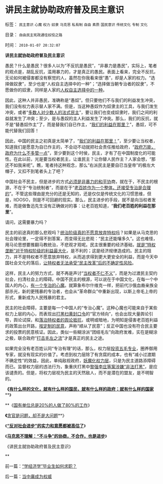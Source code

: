 # 讲民主就协助政府普及民主意识

标签： `民主意识` `心魔` `权力` `奴隶` `马克思` `私有制` `自由` `素质` `国民意识` `传统文化` `专制` `文化` 

目录： `自由民主宪政通往奴役之路`

时间： `2010-01-07 20:32:07`

**讲民主就协助政府普及民主意识**

愚民？什么是愚民？很多人以为“不反抗是愚民”，“非暴力是愚民”，实际上，笔者的观点是，胡乱反抗，滥用暴力的，才是真正的愚民。表面上看来，完全不反抗，无论如何被侵害都没有察觉的人，虽然在你我看来很“愚”，却是人家的权力。“选择做奴隶”，至少也是“人权自主选择中的一种”；“选择做当朝专治者的奴隶”，不愿做你的奴隶，同样是人家的[人权自主选择中的一种](http://darthvad.blog.sohu.com/132102970.html)。

因此，这种人并非愚民，准确称是“愚奴”。但只要他们不与我们的利益发生冲突，我们没有权力表示替人家不满。但是，当这种愚奴作为奴隶主的工具，与我们发生冲突，或者“[多数人对少数人的法式民主](../../../2008/10/6/俄国多数人对少数人暴政不是民主.md)”，要让我们也变成奴隶时，我们之间的利益就发生了冲突；至少，是与愚奴的主人利益发生了冲突。那么，我们的反抗，就不是“替愚奴作主”了，而是替我们自已作主，“[我们的利益在那里？](../../../2009/6/19/请儒教国学大师告诉我等小民，“我们的利益在那里”.md)”，愚奴，可不能代替我们回答！

因此，中国的民主之初真是太简单了，“[我们的利益在那里！](http://blog.sina.com.cn/s/blog_5563a64d0100dfvx.html)”，至少要让当权者，知道我们是愿意为自已作主的，不会动不动就把社会责任推给政府，“[政府万能，政府为什么不多管一点](../../../2009/1/7/威权万能论，肆虐中国2000年的条件反射.md)”，至少要到这个时侯，民主，才有了在中国制度化的可能性。在此以前，光是要当权者民主，让谁民主？让你替人民作主？人家会想，“那还不如我来呢”。瞧，笔者持这种观念，那么“右派民主是要自已当皇帝”的极左大帽子，又扣不到笔者头上了吧？

中国社会不民主，但是进步的方式[必须是非暴力的和平协](../../../2009/10/24/暴力的社会价值和非暴力的不合作，及圣雄甘地.md)商，就在于，不民主的根源，不在于“专治统制者”，而是在于“[老百姓作为一个整体，还接受专治是合理的](../../../2009/12/31/有什么样的文化，就有什么样的国民.md)”。不管这些理由是充分的还是无知的，还是仅仅是传统文化的习惯思维，但是，ItDOSO，则是不可回避的现实。那么，民主进步的手段，就不是向当权者发难，而是做鲁迅先生没有正确做对的事：让老百姓知道，“**我们老百姓的利益在那里**”。

请问，这需要暴力吗？

民主的前途真的那么悲观吗？[统治阶级真的不愿意放弃特权吗](../../../2009/8/28/已得利益者不是敌人而是盟友！.md)？如果是从马克思的社会理论里，一定得不到答案，而变得无比悲观：“民主还能嚷多久”。这也难怪，用马论思想要推翻马教统治，不悲观才观呢。民主很重要的经济基础，[就是“特权垄断”对于特权阶级的利益最大化](../../../2009/9/15/过度垄断反而会降低利润.md)，是不利的；这是经济规律造成的。民主的阻力，并不是特权者不愿意放弃特权，从而追求得到更大更安全的利益，而是今天中国社会文化的落后，[让特权者无法承受“民主改革”后的不确定性风险](../../../2009/10/24/《让县自明本志令》边界成本和死亡循环.md)。

这样，民主人的努力方式，就不再是声讨“[当权者不仁不义](http://darthvad.blog.163.com/blog/static/53399470200973023758325/)”，而是为过渡民主契约社会，扫清社会上的障碍。中国不民主的根源，可以说在于中国文化，在每一个中国人的内心，[有一个专治的心魔](../../../2009/7/26/极左生命力取决于右派的人格心魔.md)。就算象布尔什维克一样，把前代沙俄血裔亲族全部杀光，新的更残暴的专治者，也会从“革命群众”中重新出现，以斯上帝毛上帝的形式，重新成为人民残暴的君主。

民主的社会障碍，主要是每一个中国人的“专治心魔”。这种心魔也可能来自于某些权力上层的内心，而表现出[打黑扫黄封口令](../../../2009/12/30/打黄扫黑可以抑制性冲动吗？.md)的“官方倾向”，也会出现大量舆论引导，舆论试探，和[落泊特权者的舆论抵抗](../../../2009/8/10/舆论层精神抵抗法.md)，或明或暗地，为明知是侵害老百姓利益的政策出台开路，[按定制的民意](../../../2009/10/9/民意就是民主吗？可定制的民意呢？.md)，声称“顺从了民意”；反正中国也没有符合民主要求的投票的民意核证。因此，类似一些糊涂派“团结毛左”向政府发难，实在是糊涂之极，联合政府“[打击毛左之流](../../../2009/7/15/为什么反左就是反腐败？反毛左反腐效益最高？.md)”才是真正的民主之途。

如果完全没有老百姓认同“专治有理”的话，那么，权力层[投资五毛专业](../../../2009/10/21/人，鬼.md)，圈养御用专家，就没有现实的价值了。考虑到权力层除了有贪腐的成本，也有“减小过渡期不确定性”的效益，因此，单纯敌视政府，[妖魔化权力层](../../../2009/5/8/妖魔化敌视与铁板一块.md)，只是为民主道路添障碍而已。监督权力层的违法行为，象重庆打黑中[黎强李庄等案涉嫌“非法打黑”](../../../2009/10/11/可以定制的打黑.md)，是应该谴责的。但是，将权力层视为民主的天然敌人，而不是潜在的盟友，是不明智的。

**《**[**有什么样的文化，就有什么样的国民，就有什么样的政府；就有什么样的国家**](../../../2009/12/31/有什么样的文化，就有什么样的国民.md)**》

**《[国有单位总是20%的人做了80%的工作](../../../2009/12/30/国有单位总是20-的人做了80-的工作.md)》

**《**[贪官是问题，却不是大问题](../../../2010/1/4/贪官是问题，却不是大问题.md)**》

《**[“反对社会进步”的实力和意愿都被高估了](../../../2010/1/5/“反对社会进步”的实力和意愿都被高估了.md)**》

《**[马克思不理解：“不斗争”的协商，不合作，也是进步](../../../2010/1/6/“不斗争”是社会进步的主要手段.md)**》

《讲民主就协助政府普及民主意识》

**



前一篇：[“学经济学”毕业生如何求职？](../../../2010/1/7/“学经济学”毕业生如何求职？.md)

后一篇：[当中庸成为权威](../../../2010/1/7/当中庸成为权威.md)